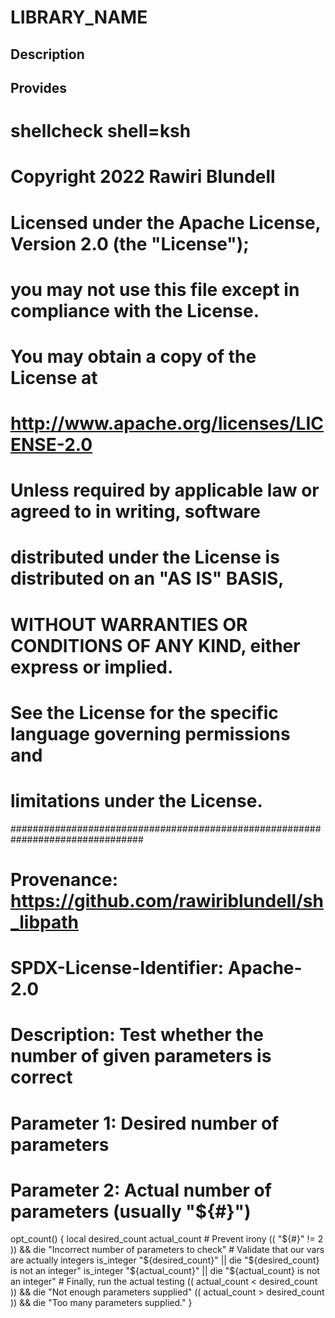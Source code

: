 # LIBRARY_NAME

## Description

## Provides
# shellcheck shell=ksh

# Copyright 2022 Rawiri Blundell
#
# Licensed under the Apache License, Version 2.0 (the "License");
# you may not use this file except in compliance with the License.
# You may obtain a copy of the License at
#
#     http://www.apache.org/licenses/LICENSE-2.0
#
# Unless required by applicable law or agreed to in writing, software
# distributed under the License is distributed on an "AS IS" BASIS,
# WITHOUT WARRANTIES OR CONDITIONS OF ANY KIND, either express or implied.
# See the License for the specific language governing permissions and
# limitations under the License.
################################################################################
# Provenance: https://github.com/rawiriblundell/sh_libpath
# SPDX-License-Identifier: Apache-2.0

# Description: Test whether the number of given parameters is correct
# Parameter 1: Desired number of parameters
# Parameter 2: Actual number of parameters (usually "${#}")
opt_count() {
    local desired_count actual_count
    # Prevent irony
    (( "${#}" != 2 )) && die "Incorrect number of parameters to check"
    # Validate that our vars are actually integers
    is_integer "${desired_count}" || die "${desired_count} is not an integer"
    is_integer "${actual_count}" || die "${actual_count} is not an integer"
    # Finally, run the actual testing
    (( actual_count < desired_count )) && die "Not enough parameters supplied"
    (( actual_count > desired_count )) && die "Too many parameters supplied."
}
